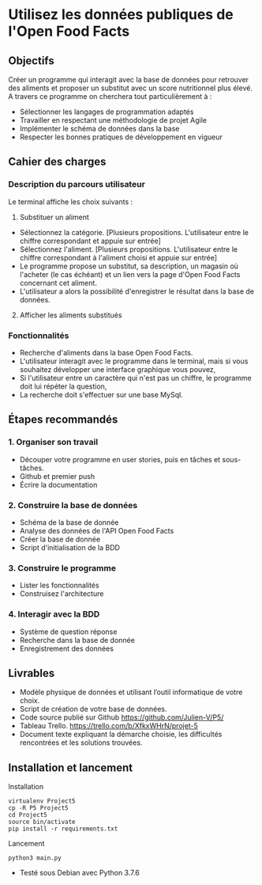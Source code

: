 # Utilisez les données publiques de l'Open Food Facts

## Objectifs

Créer un programme qui interagit avec la base de données pour retrouver des aliments et proposer un substitut avec un score nutritionnel plus élevé.
A travers ce programme on cherchera tout particulièrement à :
* Sélectionner les langages de programmation adaptés
* Travailler en respectant une méthodologie de projet Agile
* Implémenter le schéma de données dans la base
* Respecter les bonnes pratiques de développement en vigueur

## Cahier des charges

### Description du parcours utilisateur

Le terminal affiche les choix suivants :

1. Substituer un aliment

* Sélectionnez la catégorie. [Plusieurs propositions. L'utilisateur entre le chiffre correspondant et appuie sur entrée]
* Sélectionnez l'aliment.
[Plusieurs propositions. L'utilisateur entre le chiffre correspondant à l'aliment choisi et appuie sur entrée]
* Le programme propose un substitut, sa description, un magasin où l'acheter (le cas échéant) et un lien vers la page d'Open Food Facts concernant cet aliment.
* L'utilisateur a alors la possibilité d'enregistrer le résultat dans la base de données.

2. Afficher les aliments substitués


 

### Fonctionnalités
* Recherche d'aliments dans la base Open Food Facts.
* L'utilisateur interagit avec le programme dans le terminal, mais si vous souhaitez développer une interface graphique vous pouvez,
* Si l'utilisateur entre un caractère qui n'est pas un chiffre, le programme doit lui répéter la question,
* La recherche doit s'effectuer sur une base MySql.

## Étapes recommandés

### 1. Organiser son travail
* Découper votre programme en user stories, puis en tâches et sous-tâches.
* Github et premier push
* Écrire la documentation
### 2. Construire la base de données
* Schéma de la base de donnée
* Analyse des données de l'API Open Food Facts
* Créer la base de donnée
* Script d'initialisation de la BDD
### 3. Construire le programme
* Lister les fonctionnalités
* Construisez l'architecture
### 4. Interagir avec la BDD
* Système de question réponse
* Recherche dans la base de donnée
* Enregistrement des données


## Livrables

* Modèle physique de données et utilisant l’outil informatique de votre choix.
* Script de création de votre base de données.
* Code source publié sur Github https://github.com/Julien-V/P5/
* Tableau Trello. https://trello.com/b/XfkxWHrN/projet-5
* Document texte expliquant la démarche choisie, les difficultés rencontrées et les solutions trouvées.



## Installation et lancement

Installation
```
virtualenv Project5
cp -R P5 Project5
cd Project5
source bin/activate
pip install -r requirements.txt
```
Lancement
```
python3 main.py
```


* Testé sous Debian avec Python 3.7.6

